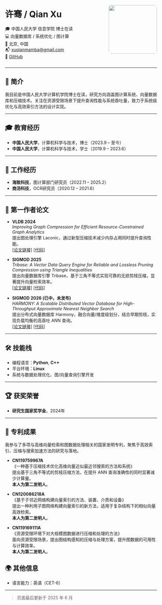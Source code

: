 
<div style="display: flex; justify-content: space-between; align-items: center;">

<div>

# 许骞 / Qian Xu

🎓 中国人民大学 信息学院 博士在读  
💻 向量数据库 / 系统优化 / 图计算  
📍 北京, 中国  
📬 [xuqianmamba@gmail.com](mailto:xuqianmamba@gmail.com)  
🔗 [GitHub](https://github.com/xuqianmamba)

</div>

<div>
  <img src="https://raw.githubusercontent.com/xuqianmamba/xuqianmamba/main/avatar.jpg" width="160" style="border-radius: 8px;" />
</div>

</div>


---

## 🧠 简介

我目前是中国人民大学计算机学院博士在读，研究方向涵盖图计算系统、向量数据库和压缩技术。关注在资源受限场景下提升查询性能与系统吞吐量，致力于系统级优化与高效索引方法的设计实现。

---

## 🎓 教育经历

- **中国人民大学**，计算机科学与技术，博士（2023.9 – 至今）  
- **中国人民大学**，计算机科学与技术，学士（2019.9 – 2023.6）

---

## 💼 工作经历

- **海致科技**，图计算部门研究员（2022.11 – 2025.2）  
- **商汤科技**，OCR研究员（2020.12 – 2021.6）

---

## 📄 第一作者论文

- **VLDB 2024**  
  *Improving Graph Compression for Efficient Resource-Constrained Graph Analytics*  
  提出图处理引擎 Laconic，通过新型压缩技术减少内存占用同时提升查询性能。  
  [[论文链接]](https://dl.acm.org/doi/abs/10.14778/3665844.3665852) [[代码]](https://github.com/xuqianmamba/Laconic)

- **SIGMOD 2025**  
  *Tribase: A Vector Data Query Engine for Reliable and Lossless Pruning Compression using Triangle Inequalities*  
  提出向量数据库引擎 Tribase，基于三角不等式实现可靠的无损剪枝压缩，显著提升向量检索效率。  
  [[论文链接]](https://dl.acm.org/doi/10.1145/3709743) [[代码]](https://github.com/xuqianmamba/Tribase)

- **SIGMOD 2026 (已中，未发布)**  
  *HARMONY: A Scalable Distributed Vector Database for High-Throughput Approximate Nearest Neighbor Search*  
  提出分布式向量数据库 Harmony，融合向量/维度级划分，结合早期剪枝，实现负载均衡的高吞吐 ANN 查询。  
   [[论文链接]](https://arxiv.org/abs/2506.14707) [[代码]](https://github.com/xuqianmamba/Harmony)

---

## 🛠️ 技能栈

- 编程语言：**Python**, **C++**
- 平台环境：**Linux**
- 系统与数据处理优化、图/向量查询引擎开发

---

## 🏆 获奖荣誉

- **研究生国家奖学金**，2024年

---

## 📘 专利成果

我参与了多项与高维向量检索和图数据处理相关的国家发明专利，聚焦于高效索引、压缩与搜索加速方法的研究与落地。

- **CN119759967A**  
  《一种基于压缩技术优化高维向量近似最近邻搜索的方法和系统》  
  提出基于三角不等式的剪枝压缩方法，在提升 ANN 查询准确性的同时显著减少计算量。  
  **本人为第二发明人**。

- **CN120086218A**  
  《基于子邻近网络构建向量索引的方法、装置、介质和设备》  
  提出一种利用子图网络构建向量索引的新方法，适用于复杂结构下的相似向量高效检索。  
  **本人为第二发明人**。

- **CN119169111A**  
  《资源受限环境下对大规模图数据进行压缩和处理的方法》  
  面向资源受限场景，提出图结构感知的压缩与处理方案，提升图数据的可用性与计算效率。  
  **本人为第二发明人**。



## 🌍 其他信息

- 语言能力：英语（CET-6）

---

> 页面最后更新于 2025 年 6 月
